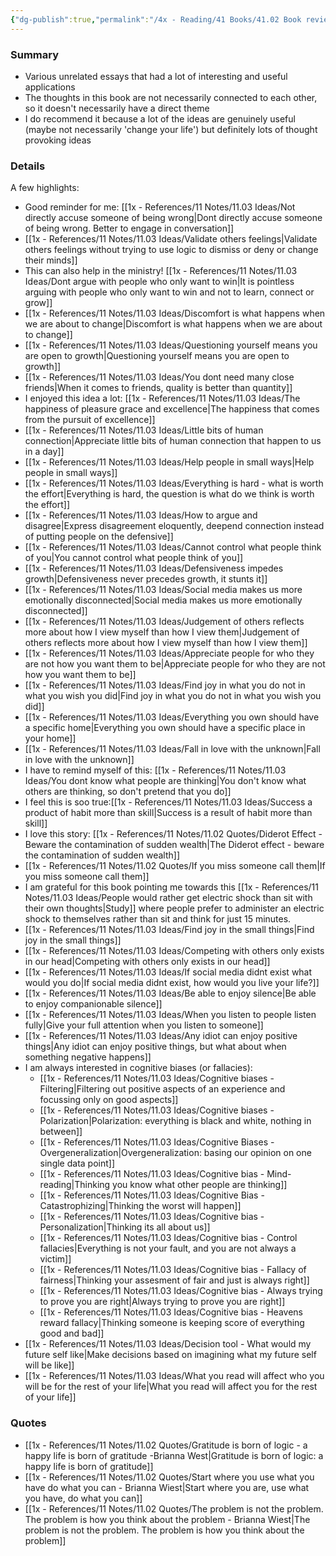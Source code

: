 ```yaml
---
{"dg-publish":true,"permalink":"/4x - Reading/41 Books/41.02 Book reviews/101 essays that will change your life - Brianna Wiest/","title":"101 essays that will change your life - Brianna Wiest","created":"2022-11-15T10:56:19.000+03:00","updated":"2024-02-14T20:17:41.109+03:00"}
---
```



### Summary
- Various unrelated essays that had a lot of interesting and useful applications
- The thoughts in this book are not necessarily connected to each other, so it doesn't necessarily have a direct theme
- I do recommend it because a lot of the ideas are genuinely useful (maybe not necessarily 'change your life') but definitely lots of thought provoking ideas

### Details
A few highlights:
- Good reminder for me: [[1x - References/11 Notes/11.03 Ideas/Not directly accuse someone of being wrong\|Dont directly accuse someone of being wrong. Better to engage in conversation]]
- [[1x - References/11 Notes/11.03 Ideas/Validate others feelings\|Validate others feelings without trying to use logic to dismiss or deny or change their minds]]
- This can also help in the ministry! [[1x - References/11 Notes/11.03 Ideas/Dont argue with people who only want to win\|It is pointless arguing with people who only want to win and not to learn, connect or grow]]
- [[1x - References/11 Notes/11.03 Ideas/Discomfort is what happens when we are about to change\|Discomfort is what happens when we are about to change]]
- [[1x - References/11 Notes/11.03 Ideas/Questioning yourself means you are open to growth\|Questioning yourself means you are open to growth]]
- [[1x - References/11 Notes/11.03 Ideas/You dont need many close friends\|When it comes to friends, quality is better than quantity]]
- I enjoyed this idea a lot: [[1x - References/11 Notes/11.03 Ideas/The happiness of pleasure grace and excellence\|The happiness that comes from the pursuit of excellence]]
- [[1x - References/11 Notes/11.03 Ideas/Little bits of human connection\|Appreciate little bits of human connection that happen to us in a day]]
- [[1x - References/11 Notes/11.03 Ideas/Help people in small ways\|Help people in small ways]]
- [[1x - References/11 Notes/11.03 Ideas/Everything is hard - what is worth the effort\|Everything is hard, the question is what do we think is worth the effort]]
- [[1x - References/11 Notes/11.03 Ideas/How to argue and disagree\|Express disagreement eloquently, deepend connection instead of putting people on the defensive]]
- [[1x - References/11 Notes/11.03 Ideas/Cannot control what people think of you\|You cannot control what people think of you]]
- [[1x - References/11 Notes/11.03 Ideas/Defensiveness impedes growth\|Defensiveness never precedes growth, it stunts it]]
- [[1x - References/11 Notes/11.03 Ideas/Social media makes us more emotionally disconnected\|Social media makes us more emotionally disconnected]]
- [[1x - References/11 Notes/11.03 Ideas/Judgement of others reflects more about how I view myself than how I view them\|Judgement of others reflects more about how I view myself than how I view them]]
- [[1x - References/11 Notes/11.03 Ideas/Appreciate people for who they are not how you want them to be\|Appreciate people for who they are not how you want them to be]]
- [[1x - References/11 Notes/11.03 Ideas/Find joy in what you do not in what you wish you did\|Find joy in what you do not in what you wish you did]]
- [[1x - References/11 Notes/11.03 Ideas/Everything you own should have a specific home\|Everything you own should have a specific place in your home]]
- [[1x - References/11 Notes/11.03 Ideas/Fall in love with the unknown\|Fall in love with the unknown]]
- I have to remind myself of this: [[1x - References/11 Notes/11.03 Ideas/You dont know what people are thinking\|You don't know what others are thinking, so don't pretend that you do]]
- I feel this is soo true:[[1x - References/11 Notes/11.03 Ideas/Success a product of habit more than skill\|Success is a result of habit more than skill]]
- I love this story: [[1x - References/11 Notes/11.02 Quotes/Diderot Effect - Beware the contamination of sudden wealth\|The Diderot effect - beware the contamination of sudden wealth]]
- [[1x - References/11 Notes/11.02 Quotes/If you miss someone call them\|If you miss someone call them]]
- I am grateful for this book pointing me towards this [[1x - References/11 Notes/11.03 Ideas/People would rather get electric shock than sit with their own thoughts\|Study]] where people prefer to administer an electric shock to themselves rather than sit and think for just 15 minutes.
- [[1x - References/11 Notes/11.03 Ideas/Find joy in the small things\|Find joy in the small things]]
- [[1x - References/11 Notes/11.03 Ideas/Competing with others only exists in our head\|Competing with others only exists in our head]]
- [[1x - References/11 Notes/11.03 Ideas/If social media didnt exist what would you do\|If social media didnt exist, how would you live your life?]]
- [[1x - References/11 Notes/11.03 Ideas/Be able to enjoy silence\|Be able to enjoy companionable silence]]
- [[1x - References/11 Notes/11.03 Ideas/When you listen to people listen fully\|Give your full attention when you listen to someone]]
- [[1x - References/11 Notes/11.03 Ideas/Any idiot can enjoy positive things\|Any idiot can enjoy positive things, but what about when something negative happens]]
- I am always interested in cognitive biases (or fallacies):
	- [[1x - References/11 Notes/11.03 Ideas/Cognitive biases - Filtering\|Filtering out positive aspects of an experience and focussing only on good aspects]]
	- [[1x - References/11 Notes/11.03 Ideas/Cognitive biases - Polarization\|Polarization: everything is black and white, nothing in between]]
	- [[1x - References/11 Notes/11.03 Ideas/Cognitive Biases - Overgeneralization\|Overgeneralization: basing our opinion on one single data point]]
	- [[1x - References/11 Notes/11.03 Ideas/Cognitive bias - Mind-reading\|Thinking you know what other people are thinking]]
	- [[1x - References/11 Notes/11.03 Ideas/Cognitive Bias - Catastrophizing\|Thinking the worst will happen]]
	- [[1x - References/11 Notes/11.03 Ideas/Cognitive bias - Personalization\|Thinking its all about us]]
	- [[1x - References/11 Notes/11.03 Ideas/Cognitive bias - Control fallacies\|Everything is not your fault, and you are not always a victim]]
	- [[1x - References/11 Notes/11.03 Ideas/Cognitive bias - Fallacy of fairness\|Thinking your assesment of fair and just is always right]]
	- [[1x - References/11 Notes/11.03 Ideas/Cognitive bias - Always trying to prove you are right\|Always trying to prove you are right]]
	- [[1x - References/11 Notes/11.03 Ideas/Cognitive bias - Heavens reward fallacy\|Thinking someone is keeping score of everything good and bad]]
- [[1x - References/11 Notes/11.03 Ideas/Decision tool - What would my future self like\|Make decisions based on imagining what my future self will be like]]
- [[1x - References/11 Notes/11.03 Ideas/What you read will affect who you will be for the rest of your life\|What you read will affect you for the rest of your life]]

### Quotes
- [[1x - References/11 Notes/11.02 Quotes/Gratitude is born of logic - a happy life is born of gratitude -Brianna West\|Gratitude is born of logic: a happy life is born of gratitude]]
- [[1x - References/11 Notes/11.02 Quotes/Start where you use what you have do what you can - Brianna Wiest\|Start where you are, use what you have, do what you can]]
- [[1x - References/11 Notes/11.02 Quotes/The problem is not the problem. The problem is how you think about the problem - Brianna Wiest\|The problem is not the problem. The problem is how you think about the problem]]




